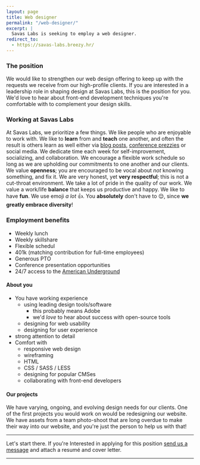 ```yaml
---
layout: page
title: Web designer
permalink: "/web-designer/"
excerpt: |
  Savas Labs is seeking to employ a web designer.
redirect_to:
  - https://savas-labs.breezy.hr/
---
```


### The position
We would like to strengthen our web design offering to keep up with the
requests we receive from our high-profile clients. If you are interested in a
leadership role in shaping design at Savas Labs, this is the position for you. We'd
love to hear about front-end development techniques you're comfortable with to complement
your design skills.

### Working at Savas Labs
At Savas Labs, we prioritize a few things. We like people who are enjoyable to work
with. We like to **learn** from and **teach** one another, and often the result is others
 learn as well either via [blog posts](/blog),
 [conference prezzies](https://events.drupal.org/neworleans2016/sessions/total-value-ownership-drupal-8-and-beyond) or social media.
We dedicate time each week for self-improvement, socializing, and collaboration.
We encourage a flexible work schedule
so long as we are upholding our commitments to one another and our clients. We
value **openness**; you are encouraged to be vocal about _not_ knowing something,
and fix it. We are very honest, yet **very respectful**; this is not a cut-throat
environment.
We take a lot of pride in the quality of our work. We value a work/life **balance**
that keeps us productive and happy. We like to have **fun**.
We use emoji _a lot_ :+1:. You **absolutely** don't have to :relieved:,
since **we greatly embrace diversity**!

### Employment benefits
+ Weekly lunch
+ Weekly skillshare
+ Flexible schedul
+ 401k (matching contribution for full-time employees)
+ Generous PTO
+ Conference presentation opportunities
+ 24/7 access to the [American Underground](http://americanunderground.com/)

#### About you
+ You have working experience
  + using leading design tools/software
    + this probably means Adobe
    + we'd *love* to hear about success with open-source tools
  + designing for web usability
  + designing for user experience
+ strong attention to detail
+ Comfort with
  + responsive web design
  + wireframing
  + HTML
  + CSS / SASS / LESS
  + designing for popular CMSes
  + collaborating with front-end developers

#### Our projects
We have varying, ongoing, and evolving design needs for our clients. One of the
first projects you would work on would be redesigning our website. We have
assets from a team photo-shoot that are long overdue to make their way into
our website, and you're just the person to help us with that!

---

Let's start there.
If you're Interested in applying for this position
<a href="mailto:careers@savaslabs.com">send us a message</a> and attach a resumé and cover letter.

---
